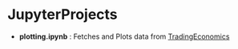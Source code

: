 # JupyterProjects

+ **plotting.ipynb** : Fetches and Plots data from [TradingEconomics](https://www.tradingeconomics.com)
